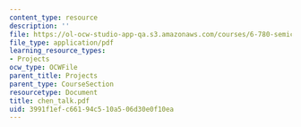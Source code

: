 ```yaml
---
content_type: resource
description: ''
file: https://ol-ocw-studio-app-qa.s3.amazonaws.com/courses/6-780-semiconductor-manufacturing-spring-2003/3991f1efc66194c510a506d30e0f10ea_chen_talk.pdf
file_type: application/pdf
learning_resource_types:
- Projects
ocw_type: OCWFile
parent_title: Projects
parent_type: CourseSection
resourcetype: Document
title: chen_talk.pdf
uid: 3991f1ef-c661-94c5-10a5-06d30e0f10ea
---
```

